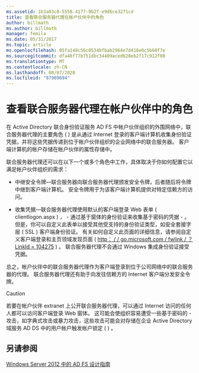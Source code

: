 ```yaml
---
ms.assetid: 1b3a03c0-5558-4177-9b2f-e9d6ce3271cd
title: 查看联合服务器代理在帐户伙伴中的角色
author: billmath
ms.author: billmath
manager: femila
ms.date: 05/31/2017
ms.topic: article
ms.openlocfilehash: 05fa148c56c0534bfbab2964e7d418e0c5b60f7e
ms.sourcegitcommit: dfa48f77b751dbc34409aced628eb2f17c912f08
ms.translationtype: MT
ms.contentlocale: zh-CN
ms.lasthandoff: 08/07/2020
ms.locfileid: "87969694"
---
```

# <a name="review-the-role-of-the-federation-server-proxy-in-the-account-partner"></a>查看联合服务器代理在帐户伙伴中的角色

在 Active Directory 联合身份验证服务 AD FS 中帐户伙伴组织的外围网络中，联合服务器代理的主要角色 \( \) 是从通过 Internet 登录的客户端计算机收集身份验证凭据，并将这些凭据传递到位于帐户伙伴组织的企业网络中的联合服务器。 客户端计算机的帐户存储在帐户伙伴的属性存储中。

联合服务器代理还可以在以下一个或多个角色中工作，具体取决于你如何配置它以满足帐户伙伴组织的需求：

-   中继安全令牌—联合服务器向联合服务器代理颁发安全令牌，后者随后将令牌中继到客户端计算机。 安全令牌用于为该客户端计算机提供对特定信赖方的访问。

-   收集凭据—联合服务器代理使用默认的客户端登录 Web 表单 \( clientlogon.aspx \) ， \- 通过基于窗体的身份验证来收集基于密码的凭据 \- 。 但是，你可以自定义此表单以接受其他受支持的身份验证类型，如安全套接字层 \( SSL \) 客户端身份验证。 有关如何自定义此页面的详细信息，请参阅自定义客户端登录和主页领域发现页面 \( [http： \/ \/ go.microsoft.com \/ fwlink \/ ？LinkId \= 104275](https://go.microsoft.com/fwlink/?LinkId=104275) \) 。 联合服务器代理不会通过 Windows 集成身份验证接受凭据。

总之，帐户伙伴中的联合服务器代理作为客户端登录到位于公司网络中的联合服务器的代理。 联合服务器代理还有助于向发往信赖方的 Internet 客户端分发安全令牌。

> [!CAUTION]
> 若要在帐户伙伴 extranet 上公开联合服务器代理，可以通过 Internet 访问的任何人都可以访问客户端登录 Web 窗体。 这可能会使组织容易遭受一些基于密码的 \- 攻击，如字典式攻击或暴力攻击，这些攻击可能会对存储在企业 Active Directory 域服务 AD DS 中的用户帐户触发帐户锁定 \( \) 。


## <a name="see-also"></a>另请参阅
[Windows Server 2012 中的 AD FS 设计指南](AD-FS-Design-Guide-in-Windows-Server-2012.md)
